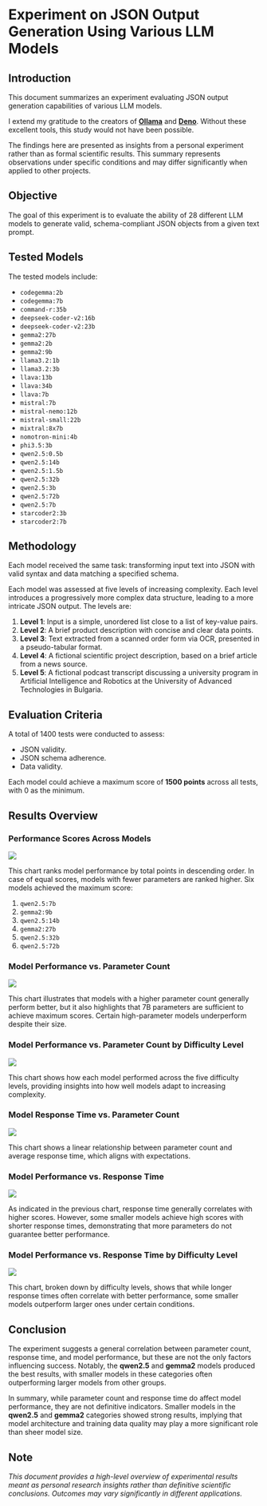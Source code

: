 # Experiment on JSON Output Generation Using Various LLM Models

## Introduction

This document summarizes an experiment evaluating JSON output generation capabilities of various LLM models.

I extend my gratitude to the creators of [**Ollama**](https://ollama.com/) and [**Deno**](https://deno.com/). Without these excellent tools, this study would not have been possible.

The findings here are presented as insights from a personal experiment rather than as formal scientific results. This summary represents observations under specific conditions and may differ significantly when applied to other projects.

## Objective

The goal of this experiment is to evaluate the ability of 28 different LLM models to generate valid, schema-compliant JSON objects from a given text prompt.

## Tested Models

The tested models include:

-   `codegemma:2b`
-   `codegemma:7b`
-   `command-r:35b`
-   `deepseek-coder-v2:16b`
-   `deepseek-coder-v2:23b`
-   `gemma2:27b`
-   `gemma2:2b`
-   `gemma2:9b`
-   `llama3.2:1b`
-   `llama3.2:3b`
-   `llava:13b`
-   `llava:34b`
-   `llava:7b`
-   `mistral:7b`
-   `mistral-nemo:12b`
-   `mistral-small:22b`
-   `mixtral:8x7b`
-   `nomotron-mini:4b`
-   `phi3.5:3b`
-   `qwen2.5:0.5b`
-   `qwen2.5:14b`
-   `qwen2.5:1.5b`
-   `qwen2.5:32b`
-   `qwen2.5:3b`
-   `qwen2.5:72b`
-   `qwen2.5:7b`
-   `starcoder2:3b`
-   `starcoder2:7b`

## Methodology

Each model received the same task: transforming input text into JSON with valid syntax and data matching a specified schema.

Each model was assessed at five levels of increasing complexity. Each level introduces a progressively more complex data structure, leading to a more intricate JSON output. The levels are:

1. **Level 1**: Input is a simple, unordered list close to a list of key-value pairs.
2. **Level 2**: A brief product description with concise and clear data points.
3. **Level 3**: Text extracted from a scanned order form via OCR, presented in a pseudo-tabular format.
4. **Level 4**: A fictional scientific project description, based on a brief article from a news source.
5. **Level 5**: A fictional podcast transcript discussing a university program in Artificial Intelligence and Robotics at the University of Advanced Technologies in Bulgaria.

## Evaluation Criteria

A total of 1400 tests were conducted to assess:

-   JSON validity.
-   JSON schema adherence.
-   Data validity.

Each model could achieve a maximum score of **1500 points** across all tests, with 0 as the minimum.

## Results Overview

### Performance Scores Across Models

![](https://github.com/atorov/llm-so/blob/master/chart_performance.png)

This chart ranks model performance by total points in descending order. In case of equal scores, models with fewer parameters are ranked higher. Six models achieved the maximum score:

1. `qwen2.5:7b`
2. `gemma2:9b`
3. `qwen2.5:14b`
4. `gemma2:27b`
5. `qwen2.5:32b`
6. `qwen2.5:72b`

### Model Performance vs. Parameter Count

![](https://github.com/atorov/llm-so/blob/master/chart_performance_vs_params.png)

This chart illustrates that models with a higher parameter count generally perform better, but it also highlights that 7B parameters are sufficient to achieve maximum scores. Certain high-parameter models underperform despite their size.

### Model Performance vs. Parameter Count by Difficulty Level

![](https://github.com/atorov/llm-so/blob/master/chart_performance_vs_params_vs_dl.png)

This chart shows how each model performed across the five difficulty levels, providing insights into how well models adapt to increasing complexity.

### Model Response Time vs. Parameter Count

![](https://github.com/atorov/llm-so/blob/master/chart_duration_vs_params.png)

This chart shows a linear relationship between parameter count and average response time, which aligns with expectations.

### Model Performance vs. Response Time

![](https://github.com/atorov/llm-so/blob/master/chart_performance_vs_duration.png)

As indicated in the previous chart, response time generally correlates with higher scores. However, some smaller models achieve high scores with shorter response times, demonstrating that more parameters do not guarantee better performance.

### Model Performance vs. Response Time by Difficulty Level

![](https://github.com/atorov/llm-so/blob/master/chart_performance_vs_duration_vs_dl.png)

This chart, broken down by difficulty levels, shows that while longer response times often correlate with better performance, some smaller models outperform larger ones under certain conditions.

## Conclusion

The experiment suggests a general correlation between parameter count, response time, and model performance, but these are not the only factors influencing success. Notably, the **qwen2.5** and **gemma2** models produced the best results, with smaller models in these categories often outperforming larger models from other groups.

In summary, while parameter count and response time do affect model performance, they are not definitive indicators. Smaller models in the **qwen2.5** and **gemma2** categories showed strong results, implying that model architecture and training data quality may play a more significant role than sheer model size.

## Note

_This document provides a high-level overview of experimental results meant as personal research insights rather than definitive scientific conclusions. Outcomes may vary significantly in different applications._
